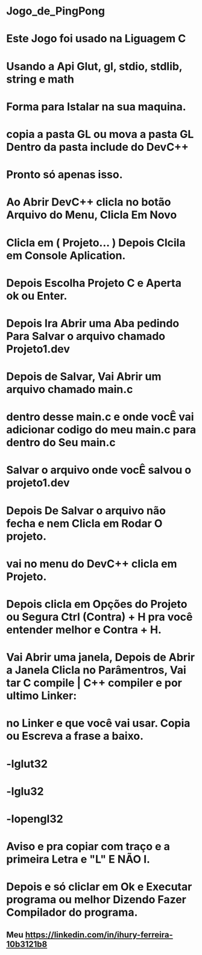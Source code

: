 # Jogo_de_PingPong
# Este Jogo foi usado na Liguagem C
# Usando a Api Glut, gl, stdio, stdlib, string e math
# 
# Forma para Istalar na sua maquina.
# copia a pasta GL ou mova a pasta GL Dentro da pasta include do DevC++
# Pronto só apenas isso.

# Ao Abrir DevC++ clicla no botão Arquivo do Menu, Clicla Em Novo
# Clicla em ( Projeto... ) Depois Clcila em Console Aplication.
# Depois Escolha Projeto C e Aperta ok ou Enter.
#
# Depois Ira Abrir uma Aba pedindo Para Salvar o arquivo chamado Projeto1.dev
# Depois de Salvar, Vai Abrir um arquivo chamado main.c
# dentro desse main.c e onde vocÊ vai adicionar codigo do meu main.c para dentro do Seu main.c
# Salvar o arquivo onde vocÊ salvou o projeto1.dev

# Depois De Salvar o arquivo não fecha e nem Clicla em Rodar O projeto.
# vai no menu do DevC++ clicla em Projeto.
# Depois clicla em Opções do Projeto ou Segura Ctrl (Contra) + H pra você entender melhor e Contra + H.
# Vai Abrir uma janela, Depois de Abrir a Janela Clicla no Parâmentros, Vai tar C compile | C++ compiler e por ultimo Linker:
# no Linker e que você vai usar. Copia ou Escreva a frase a baixo.

# -lglut32
# -lglu32
# -lopengl32

# Aviso e pra copiar com traço e a primeira Letra e "L" E NÃO I.
# Depois e só cliclar em Ok e Executar programa ou melhor Dizendo Fazer Compilador do programa.


## Meu https://linkedin.com/in/ihury-ferreira-10b3121b8
